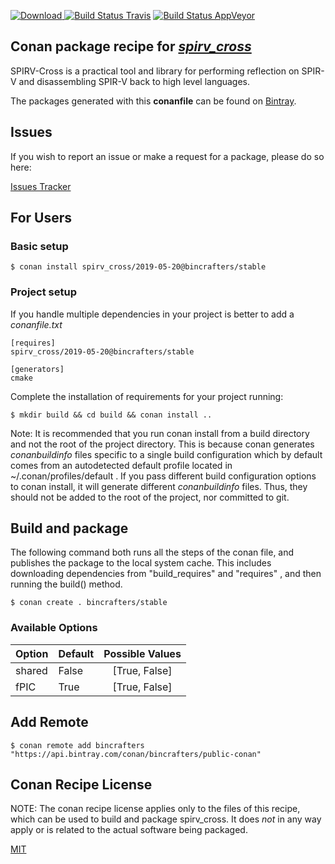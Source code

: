 [![Download](https://api.bintray.com/packages/bincrafters/public-conan/spirv_cross%3Abincrafters/images/download.svg) ](https://bintray.com/bincrafters/public-conan/spirv_cross%3Abincrafters/_latestVersion)
[![Build Status Travis](https://travis-ci.com/bincrafters/conan-spirv_cross.svg?branch=stable%2F2019-05-20)](https://travis-ci.com/bincrafters/conan-spirv_cross)
[![Build Status AppVeyor](https://ci.appveyor.com/api/projects/status/github/bincrafters/conan-spirv_cross?branch=stable%2F2019-05-20&svg=true)](https://ci.appveyor.com/project/bincrafters/conan-spirv_cross)

## Conan package recipe for [*spirv_cross*](https://github.com/KhronosGroup/SPIRV-Cross)

SPIRV-Cross is a practical tool and library for performing reflection on SPIR-V and disassembling SPIR-V back to high level languages.

The packages generated with this **conanfile** can be found on [Bintray](https://bintray.com/bincrafters/public-conan/spirv_cross%3Abincrafters).


## Issues

If you wish to report an issue or make a request for a package, please do so here:

[Issues Tracker](https://github.com/bincrafters/community/issues)


## For Users

### Basic setup

    $ conan install spirv_cross/2019-05-20@bincrafters/stable

### Project setup

If you handle multiple dependencies in your project is better to add a *conanfile.txt*

    [requires]
    spirv_cross/2019-05-20@bincrafters/stable

    [generators]
    cmake

Complete the installation of requirements for your project running:

    $ mkdir build && cd build && conan install ..

Note: It is recommended that you run conan install from a build directory and not the root of the project directory.  This is because conan generates *conanbuildinfo* files specific to a single build configuration which by default comes from an autodetected default profile located in ~/.conan/profiles/default .  If you pass different build configuration options to conan install, it will generate different *conanbuildinfo* files.  Thus, they should not be added to the root of the project, nor committed to git.


## Build and package

The following command both runs all the steps of the conan file, and publishes the package to the local system cache.  This includes downloading dependencies from "build_requires" and "requires" , and then running the build() method.

    $ conan create . bincrafters/stable


### Available Options
| Option        | Default | Possible Values  |
| ------------- |:----------------- |:------------:|
| shared      | False |  [True, False] |
| fPIC      | True |  [True, False] |


## Add Remote

    $ conan remote add bincrafters "https://api.bintray.com/conan/bincrafters/public-conan"


## Conan Recipe License

NOTE: The conan recipe license applies only to the files of this recipe, which can be used to build and package spirv_cross.
It does *not* in any way apply or is related to the actual software being packaged.

[MIT](https://github.com/bincrafters/conan-spirv_cross/blob/stable/2019-05-20/LICENSE.md)
